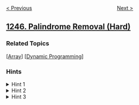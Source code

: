 <!--|This file generated by command(leetcode description); DO NOT EDIT.    |-->
<!--+----------------------------------------------------------------------+-->
<!--|@author    openset <openset.wang@gmail.com>                           |-->
<!--|@link      https://github.com/openset                                 |-->
<!--|@home      https://github.com/openset/leetcode                        |-->
<!--+----------------------------------------------------------------------+-->

[< Previous](../tree-diameter "Tree Diameter")
　　　　　　　　　　　　　　　　
[Next >](../minimum-swaps-to-make-strings-equal "Minimum Swaps to Make Strings Equal")

## [1246. Palindrome Removal (Hard)](https://leetcode.com/problems/palindrome-removal "删除回文子数组")



### Related Topics
  [[Array](../../tag/array/README.md)]
  [[Dynamic Programming](../../tag/dynamic-programming/README.md)]

### Hints
<details>
<summary>Hint 1</summary>
Use dynamic programming.
</details>

<details>
<summary>Hint 2</summary>
Let dp[i][j] be the solution for the sub-array from index i to index j.
</details>

<details>
<summary>Hint 3</summary>
Notice that if we have S[i] == S[j] one transition could be just dp(i + 1, j + 1) because in the last turn we would have a palindrome and we can extend this palindrome from both sides, the other transitions are not too difficult to deduce.
</details>
